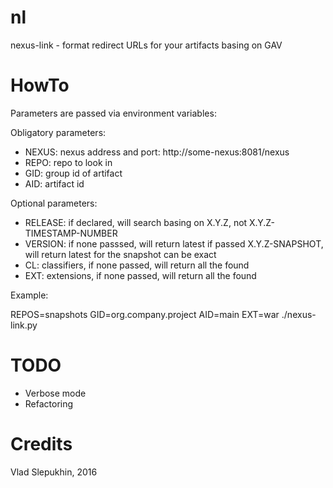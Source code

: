 nl
=====

nexus-link - format redirect URLs for your artifacts basing on GAV

# HowTo

Parameters are passed via environment variables:

Obligatory parameters:

*  NEXUS:  nexus address and port: http://some-nexus:8081/nexus
*  REPO:   repo to look in
*  GID:    group id of artifact
*  AID:    artifact id

Optional parameters:

* RELEASE: if declared, will search basing on X.Y.Z, not X.Y.Z-TIMESTAMP-NUMBER
* VERSION: if none passsed, will return latest
           if passed X.Y.Z-SNAPSHOT, will return latest for the snapshot
           can be exact
*  CL:      classifiers, if none passed, will return all the found
*  EXT:     extensions, if none passed, will return all the found

Example:

REPOS=snapshots GID=org.company.project AID=main EXT=war ./nexus-link.py

# TODO

* Verbose mode
* Refactoring

# Credits

Vlad Slepukhin, 2016

